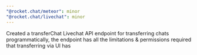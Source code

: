 ```yaml
---
"@rocket.chat/meteor": minor
"@rocket.chat/livechat": minor
---
```


Created a transferChat Livechat API endpoint for transferring chats programmatically, the endpoint has all the limitations & permissions required that transferring via UI has
